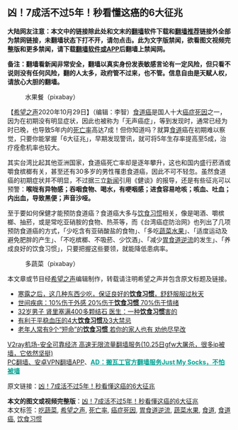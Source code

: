  <h2>凶！7成活不过5年！秒看懂这癌的6大征兆</h2> <p class="notice"><b>大陆网友注意：本文中的链接除此处和文末的<a href="https://github.com/bannedbook/fanqiang" >翻墙</a>软件下载和<a href="https://github.com/killgcd/justmysocks/blob/master/README.md">翻墙推荐</a>链接外全部为禁网链接，未翻墙状态下打不开，请勿点击。此为文字版禁闻，欲看图文视频完整版和更多禁闻，请下载<a href="https://github.com/bannedbook/fanqiang">翻墙软件或APP</a>后翻墙上禁闻网。</p><p>备注：翻墙看新闻非常安全，翻墙以真实身份发表敏感言论有一定风险，但只看不说则没有任何风险，翻的人太多，政府管不过来，也不管。信息自由是天赋人权，请放心大胆的翻墙。</b></p>  <div class="entry"> <figure><figcaption>水果餐（pixabay）</figcaption></figure> <p>【<span class='wp_keywordlink_affiliate'><a href="https://www.soundofhope.org" title="希望之声" target="_blank">希望之声</a></span>2020年10月29日】（编辑：李智）<a href="https://www.bannedbook.org/bnews/tag/%E9%A3%9F%E9%81%93%E7%99%8C/" class="st_tag internal_tag" rel="tag" title="标签 食道癌 下的日志">食道癌</a>是国人十大<a href="https://www.bannedbook.org/bnews/tag/%E7%99%8C%E7%97%87%E6%AD%BB%E5%9B%A0/" class="st_tag internal_tag" rel="tag" title="标签 癌症死因 下的日志">癌症死因</a>之一，因为在初期没有明显症状，因此也被称为「无声癌症」，等到发现时，通常已经为时已晚，也导致5年内的<a href="https://www.bannedbook.org/bnews/tag/%E6%AD%BB%E4%BA%A1%E7%8E%87/" class="st_tag internal_tag" rel="tag" title="标签 死亡率 下的日志">死亡率</a>高达7成！但你知道吗？就算<a href="https://www.bannedbook.org/bnews/tag/%E9%A3%9F%E9%81%93/" class="st_tag internal_tag" rel="tag" title="标签 食道 下的日志">食道</a>癌在初期难以察觉，只要你能掌握「6大征兆」，早期发现警讯，就可将5年生存率提高至5成，治疗痊愈机率也较大。</p> <p>其实台湾比起其他亚洲国家，食道癌死亡率却是逐年攀升，这也和国内盛行菸酒或嚼食槟榔有关，甚至还有30多岁的男性罹患食道癌，因此不可不轻忽。虽然食道癌的初期症状并不明显，不过据三立<span class='wp_keywordlink_affiliate'><a href="https://www.bannedbook.org/" title="新闻">新闻</a></span>引用《健谈》的报导，还是有些征兆可以预警：<strong>喉咙有异物感；吞咽食物、喝水，有哽咽感；进食容易呛咳；咳血、吐血；内出血，导致黑便；声音沙哑。</strong></p>  <p>至于要如何保健才能预防食道癌？食道癌大多与<a href="https://www.bannedbook.org/bnews/tag/%E9%A5%AE%E9%A3%9F%E4%B9%A0%E6%83%AF/" class="st_tag internal_tag" rel="tag" title="标签 饮食习惯 下的日志">饮食习惯</a>相关，像是喝酒、嚼槟榔、抽菸，或是常吃亚硝胺的食物、热茶等，而《台湾癌症防治网》也列出了几项预防食道癌的方式，「少吃含有亚硝酸盐的食物」、「多吃<a href="https://www.bannedbook.org/bnews/tag/%E8%94%AC%E8%8F%9C%E6%B0%B4%E6%9E%9C/" class="st_tag internal_tag" rel="tag" title="标签 蔬菜水果 下的日志">蔬菜水果</a>」、「适度运动及避免肥胖的产生」、「不吃槟榔、不吸菸、少饮酒」、「减少<a href="https://www.bannedbook.org/bnews/tag/%E8%83%83%E9%A3%9F%E9%81%93%E9%80%86%E6%B5%81/" class="st_tag internal_tag" rel="tag" title="标签 胃食道逆流 下的日志">胃食道逆流</a>的发生」、「养成良好的饮食习惯」，只要把握这些要领，就能降低患病率。</p> <figure><figcaption> 多蔬菜（pixabay）</figcaption></figure> <p>本文章或节目经<a href="https://www.bannedbook.org/bnews/tag/%e5%b8%8c%e6%9c%9b%e4%b9%8b%e5%a3%b0/" class="st_tag internal_tag" rel="tag" title="标签 希望之声 下的日志">希望之声</a>编辑制作，转载请注明希望之声并包含原文标题及链接。</p>  <ul class='op-related-articles' title='相关阅读'> <li><a href='https://www.bannedbook.org/bnews/health/20201008/1409957.html' target='_blank'>寒露之后，这几种东西少吃，保证良好的<b>饮食习惯</b>，舒舒服服过秋天</a></li> <li><a href='https://www.bannedbook.org/bnews/health/20201005/1408208.html' target='_blank'>世间疾病：10%伤于外感 20%伤于<b>饮食习惯</b> 70%伤于情绪</a></li> <li><a href='https://www.bannedbook.org/bnews/health/20200924/1402351.html' target='_blank'>32岁男子 肾里塞满400多颗结石 医生：一种<b>饮食习惯</b>害的</a></li> <li><a href='https://www.bannedbook.org/bnews/health/20200923/1401365.html' target='_blank'>有利于平稳血压的4大<b>饮食习惯</b>及3大禁忌</a></li> <li><a href='https://www.bannedbook.org/bnews/health/20200720/1363473.html' target='_blank'>老年人常有9个“短命”的<b>饮食习惯</b> 若你的家人也有 劝他尽早改</a></li> </ul> <p class="texttj"> <a href="https://www.bannedbook.org/forum23/topic22702.html" target="_blank">V2ray机场-安全可靠经济 高速无限流量翻墙服务(10.25日gfw大屠杀，很多ip被墙，它依然坚挺)</a><br/> <a href="https://github.com/bannedbook/fanqiang/wiki/%E7%A6%81%E9%97%BB%E7%BD%91%E5%AE%89%E5%8D%93%E7%BF%BB%E5%A2%99%E6%96%B0%E9%97%BBAPP" target="_blank">PC翻墙、安卓VPN翻墙APP</a>、<span onclick="window.open('https://github.com/killgcd/justmysocks/blob/master/README.md')" style="font-weight:bold;color:#00A191;cursor:pointer;text-decoration:underline;outline:none">AD：搬瓦工官方翻墙服务Just My Socks，不怕被墙</span></p><p>原文链接：<a class="src_link"  href="https://www.soundofhope.org/post/274721" target="_blank">凶！7成活不过5年！秒看懂这癌的6大征兆</a></p><a name='sharetosocial'></a>       <div><b>本文的图文或视频完整版</b>：<a href='https://www.bannedbook.org/bnews/comments/20201030/1422447.html'>凶！7成活不过5年！秒看懂这癌的6大征兆</a></div>  </div><!--END ENTRY--> <div class="postfooter"> <div>本文标签：<a href="https://www.bannedbook.org/bnews/tag/%E5%90%83%E8%94%AC%E8%8F%9C/" rel="tag">吃蔬菜</a>, <a href="https://www.bannedbook.org/bnews/tag/%e5%b8%8c%e6%9c%9b%e4%b9%8b%e5%a3%b0/" rel="tag">希望之声</a>, <a href="https://www.bannedbook.org/bnews/tag/%E6%AD%BB%E4%BA%A1%E7%8E%87/" rel="tag">死亡率</a>, <a href="https://www.bannedbook.org/bnews/tag/%E7%99%8C%E7%97%87%E6%AD%BB%E5%9B%A0/" rel="tag">癌症死因</a>, <a href="https://www.bannedbook.org/bnews/tag/%E8%83%83%E9%A3%9F%E9%81%93%E9%80%86%E6%B5%81/" rel="tag">胃食道逆流</a>, <a href="https://www.bannedbook.org/bnews/tag/%E8%94%AC%E8%8F%9C%E6%B0%B4%E6%9E%9C/" rel="tag">蔬菜水果</a>, <a href="https://www.bannedbook.org/bnews/tag/%E9%A3%9F%E9%81%93/" rel="tag">食道</a>, <a href="https://www.bannedbook.org/bnews/tag/%E9%A3%9F%E9%81%93%E7%99%8C/" rel="tag">食道癌</a>, <a href="https://www.bannedbook.org/bnews/tag/%E9%A5%AE%E9%A3%9F%E4%B9%A0%E6%83%AF/" rel="tag">饮食习惯</a></div>  </div><!--END POSTFOOTER--> 